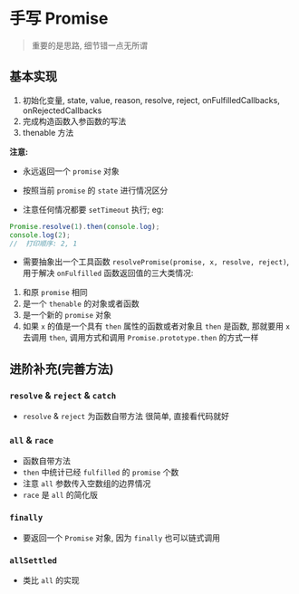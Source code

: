 # 手写 Promise

> 重要的是思路, 细节错一点无所谓

## 基本实现

1. 初始化变量, state, value, reason, resolve, reject, onFulfilledCallbacks, onRejectedCallbacks
2. 完成构造函数入参函数的写法
3. thenable 方法

**注意:**
- 永远返回一个 `promise` 对象

- 按照当前 `promise` 的 `state` 进行情况区分

- 注意任何情况都要 `setTimeout` 执行; eg:

```javascript
Promise.resolve(1).then(console.log);
console.log(2);
//  打印顺序: 2, 1
```

- 需要抽象出一个工具函数 `resolvePromise(promise, x, resolve, reject)`, 用于解决 `onFulfilled` 函数返回值的三大类情况:
1. 和原 `promise` 相同
2. 是一个 `thenable` 的对象或者函数
3. 是一个新的 `promise` 对象
4. 如果 `x` 的值是一个具有 `then` 属性的函数或者对象且 `then` 是函数, 那就要用 `x` 去调用 `then`, 调用方式和调用 `Promise.prototype.then` 的方式一样

## 进阶补充(完善方法)
### `resolve` & `reject` & `catch`
- `resolve` & `reject` 为函数自带方法
很简单, 直接看代码就好

### `all` & `race`
- 函数自带方法
- `then` 中统计已经 `fulfilled` 的 `promise` 个数
- 注意 `all` 参数传入空数组的边界情况
- `race` 是 `all` 的简化版

### `finally`
- 要返回一个 `Promise` 对象, 因为 `finally` 也可以链式调用

### `allSettled`
- 类比 `all` 的实现